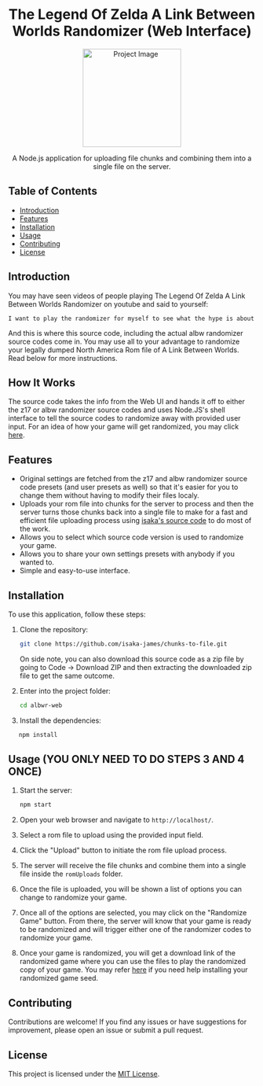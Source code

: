 <div align="center">
  <h1>
    The Legend Of Zelda A Link Between Worlds Randomizer (Web Interface)
  </h1>
  <img src="https://cdn.freebiesupply.com/logos/large/2x/nodejs-1-logo-png-transparent.png" alt="Project Image" width="200">
  <p>A Node.js application for uploading file chunks and combining them into a single file on the server.</p>
</div>

## Table of Contents

- [Introduction](#introduction)
- [Features](#features)
- [Installation](#installation)
- [Usage](#usage)
- [Contributing](#contributing)
- [License](#license)

## Introduction

You may have seen videos of people playing The Legend Of Zelda A Link Between Worlds Randomizer on youtube and said to yourself: 
```
I want to play the randomizer for myself to see what the hype is about
```
And this is where this source code, including the actual albw randomizer source codes come in. You may use all to your advantage to randomize your legally dumped North America Rom file of A Link Between Worlds. Read below for more instructions.


## How It Works

The source code takes the info from the Web UI and hands it off to either the z17 or albw randomizer source codes and uses Node.JS's shell interface to tell the source codes to randomize away with provided user input. For an idea of how your game will get randomized, you may click [here](https://github.com/rickfay/z17-randomizer/tree/master?tab=readme-ov-file#running-the-randomizer).


## Features

- Original settings are fetched from the z17 and albw randomizer source code presets (and user presets as well) so that it's easier for you to change them without having to modify their files localy.
- Uploads your rom file into chunks for the server to process and then the server turns those chunks back into a single file to make for a fast and efficient file uploading process using [isaka's source code](https://github.com/isaka-james/chunks-to-file) to do most of the work.
- Allows you to select which source code version is used to randomize your game.
- Allows you to share your own settings presets with anybody if you wanted to.
- Simple and easy-to-use interface.


## Installation

To use this application, follow these steps:

1. Clone the repository:

   ```bash
   git clone https://github.com/isaka-james/chunks-to-file.git
   ```
   On side note, you can also download this source code as a zip file by going to Code -> Download ZIP and then extracting the downloaded zip file to get the same outcome.

2. Enter into the project folder:

   ```bash
   cd albwr-web
   ```
3. Install the dependencies:
```bash
   npm install
```

## Usage (YOU ONLY NEED TO DO STEPS 3 AND 4 ONCE)

1. Start the server:

   ```bash
   npm start
   ```

2. Open your web browser and navigate to `http://localhost/`.
3. Select a rom file to upload using the provided input field.
4. Click the "Upload" button to initiate the rom file upload process.
5. The server will receive the file chunks and combine them into a single file inside the `romUploads` folder.
6. Once the file is uploaded, you will be shown a list of options you can change to randomize your game.
7. Once all of the options are selected, you may click on the "Randomize Game" button. From there, the server will know that your game is ready to be randomized and will trigger either one of the randomizer codes to randomize your game.
8. Once your game is randomized, you will get a download link of the randomized game where you can use the files to play the randomized copy of your game. You may refer [here](https://github.com/rickfay/z17-randomizer/tree/master?tab=readme-ov-file#installing-seeds) if you need help installing your randomized game seed.

## Contributing

Contributions are welcome! If you find any issues or have suggestions for improvement, please open an issue or submit a pull request.

## License

This project is licensed under the [MIT License](LICENSE).
